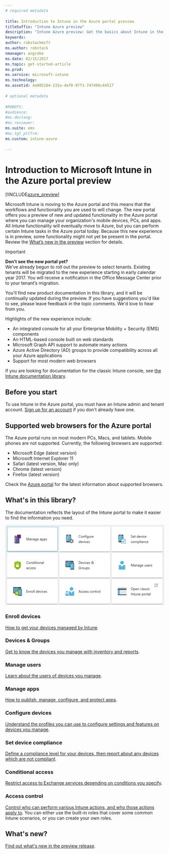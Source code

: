 ```yaml
---
# required metadata

title: Introduction to Intune in the Azure portal preview
titleSuffix: "Intune Azure preview"
description: "Intune Azure preview: Get the basics about Intune in the Azure portal preview, and how it can help you manage your devices."
keywords:
author: robstackmsft
ms.author: robstack
nmanager: angrobe
ms.date: 02/15/2017
ms.topic: get-started-article
ms.prod:
ms.service: microsoft-intune
ms.technology:
ms.assetid: 4a085264-232a-4af0-97f1-747496c44517

# optional metadata

#ROBOTS:
#audience:
#ms.devlang:
#ms.reviewer:
ms.suite: ems
#ms.tgt_pltfrm:
ms.custom: intune-azure

---
```



# Introduction to Microsoft Intune in the Azure portal preview


[!INCLUDE[azure_preview](../includes/azure_preview.md)]

Microsoft Intune is moving to the Azure portal and this means that the workflows and functionality you are used to will change.
The new portal offers you a preview of new and updated functionality in the Azure portal where you can manage your organization's mobile devices, PCs, and apps.
All Intune functionality will eventually move to Azure, but you can perform certain Intune tasks in the Azure portal today. Because this new experience is in preview, some functionality might not yet be present in the portal. Review the [What’s new in the preview](#what's-new-in-the-preview) section for details.

> [!IMPORTANT]
> **Don’t see the new portal yet?**<br>
> We’ve already begun to roll out the preview to select tenants. Existing tenants will be migrated to the new experience starting in early calendar year 2017. You will receive a notification in the Office Message Center prior to your tenant’s migration.


You'll find new product documentation in this library, and it will be continually updated during the preview. If you have suggestions you'd like to see, please leave feedback in the topic comments. We'd love to hear from you.

<!--- You can view the new Intune technical preview console in Azure at [portal.azure.com]. --->

Highlights of the new experience include:

- An integrated console for all your Enterprise Mobility + Security (EMS) components
- An HTML-based console built on web standards
- Microsoft Graph API support to automate many actions
- Azure Active Directory (AD) groups to provide compatibility across all your Azure applications
- Support for most modern web browsers

If you are looking for documentation for the classic Intune console, see [the Intune documentation library](https://docs.microsoft.com/en-us/intune/).

## Before you start

To use Intune in the Azure portal, you must have an Intune admin and tenant account. [Sign up for an account](https://portal.office.com/Signup/Signup.aspx?OfferId=40BE278A-DFD1-470a-9EF7-9F2596EA7FF9&dl=INTUNE_A&ali=1#0%20) if you don't already have one.

## Supported web browsers for the Azure portal

The Azure portal runs on most modern PCs, Macs, and tablets. Mobile phones are not supported.
Currently, the following browsers are supported:

- Microsoft Edge (latest version)
- Microsoft Internet Explorer 11
- Safari (latest version, Mac only)
- Chrome (latest version)
- Firefox (latest version)

Check the [Azure portal](https://docs.microsoft.com/azure/azure-preview-portal-supported-browsers-devices) for the latest information about supported browsers.

## What's in this library?

The documentation reflects the layout of the Intune portal to make it easier to find the information you need.

![Azure portal workloads](./media/azure-portal-workloads.png)

<!--- ### Plan and design
Information to help you plan and design your Intune environment.
[Read more](/intune-azure/plan-and-design/get-started) --->
### Enroll devices
[How to get your devices managed by Intune](/intune-azure/enroll-devices/what-is).
### Devices & Groups
[Get to know the devices you manage with inventory and reports](/intune-azure/manage-devices/what-is).
### Manage users
[Learn about the users of devices you manage](/intune-azure/manage-users/what-is).
### Manage apps
[How to publish, manage, configure, and protect apps](/intune-azure/manage-apps/what-is-app-management).
### Configure devices
[Understand the profiles you can use to configure settings and features on devices you manage](/intune-azure/configure-devices/what-are-device-profiles).
### Set device compliance
[Define a compliance level for your devices, then report about any devices which are not compliant](/intune-azure/set-device-compliance/what-is-device-compliance).
### Conditional access
[Restrict access to Exchange services depending on conditions you specify](/intune-azure/conditional-access/what-is-conditional-access).
### Access control
[Control who can perform various Intune actions, and who those actions apply to](/intune-azure/access-control/role-based-access-control). You can either use the built-in roles that cover some common Intune scenarios, or you can create your own roles.



## What's new?

[Find out what's new in the preview release](/intune-azure/introduction/whats-new).
